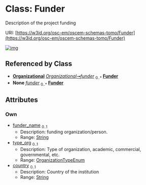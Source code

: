
# Class: Funder

Description of the project funding

URI: [https://w3id.org/osc-em/oscem-schemas-tomo/Funder](https://w3id.org/osc-em/oscem-schemas-tomo/Funder)


[![img](https://yuml.me/diagram/nofunky;dir:TB/class/[Organizational],[Organizational]++-%20funder%200..*>[Funder&#124;funder_name:string%20%3F;type_org:OrganizationTypeEnum%20%3F;country:string%20%3F],[Organizational]++-%20funder(i)%200..*>[Funder])](https://yuml.me/diagram/nofunky;dir:TB/class/[Organizational],[Organizational]++-%20funder%200..*>[Funder&#124;funder_name:string%20%3F;type_org:OrganizationTypeEnum%20%3F;country:string%20%3F],[Organizational]++-%20funder(i)%200..*>[Funder])

## Referenced by Class

 *  **[Organizational](Organizational.md)** *[Organizational➞funder](Organizational_funder.md)*  <sub>0..\*</sub>  **[Funder](Funder.md)**
 *  **None** *[funder](funder.md)*  <sub>0..\*</sub>  **[Funder](Funder.md)**

## Attributes


### Own

 * [funder_name](funder_name.md)  <sub>0..1</sub>
     * Description: funding organization/person.
     * Range: [String](types/String.md)
 * [type_org](type_org.md)  <sub>0..1</sub>
     * Description: Type of organization, academic, commercial, governmental, etc.
     * Range: [OrganizationTypeEnum](OrganizationTypeEnum.md)
 * [country](country.md)  <sub>0..1</sub>
     * Description: Country of the institution
     * Range: [String](types/String.md)
